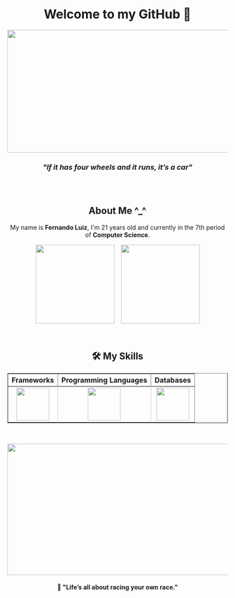 <div align="center">

<h1>Welcome to my GitHub 🚀</h1>

<div style="display: flex; flex-direction: column; align-items: center; gap: 0;">
    <img src="https://media1.tenor.com/m/-CuTnBw8bFIAAAAd/initial-d.gif" width="600" height="280">
    <h3><em>"If it has four wheels and it runs, it’s a car"</em></h3>
</div>

<p>&nbsp;</p>

<h2>About Me ^_^</h2>

<p>My name is <strong>Fernando Luiz</strong>, I'm 21 years old and currently in the 7th period of <strong>Computer Science</strong>.</p>

<div style="display: flex; justify-content: center; gap: 15px; flex-wrap: wrap;">
    <img height="180em" src="https://github-readme-stats.vercel.app/api/top-langs/?username=Nando2003&layout=compact&langs_count=8&theme=powerShell"/>
    <img height="180em" src="https://github-readme-stats.vercel.app/api?username=Nando2003&show_icons=true&theme=powerShell"/>
</div>

<p>&nbsp;</p>

<h2>🛠 My Skills</h2>

<table align="center" border="1" cellspacing="0" cellpadding="10">
  <tr>
    <th>Frameworks</th>
    <th>Programming Languages</th>
    <th>Databases</th>
  </tr>
  <tr>
    <td align="center" style="border-right: 1px solid #ccc;">
      <img height="75em" src="https://skillicons.dev/icons?i=django,adonis,fastapi"/>
    </td>
    <td align="center" style="border-right: 1px solid #ccc;">
      <img height="75em" src="https://skillicons.dev/icons?i=python,typescript,php"/>
    </td>
    <td align="center">
      <img height="75em" src="https://skillicons.dev/icons?i=postgres,mysql,mongodb"/>
    </td>
  </tr>
</table>

<p>&nbsp;</p>

<img src="https://media1.tenor.com/m/gFRunmACf_UAAAAd/initial-d-itsuki-takeuchi.gif" width="600" height="300">

<h4>💬 "Life’s all about racing your own race."</h4>

</div>
